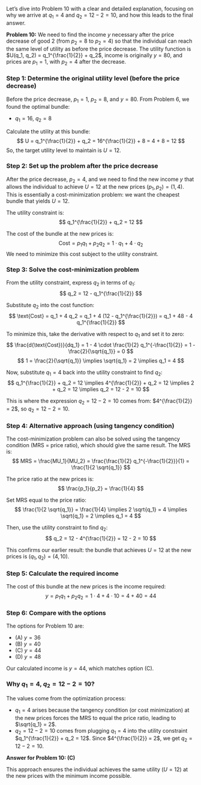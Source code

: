 Let’s dive into Problem 10 with a clear and detailed explanation, focusing on why we arrive at $q_1 = 4$ and $q_2 = 12 - 2 = 10$, and how this leads to the final answer.

**Problem 10:** We need to find the income $y$ necessary after the price decrease of good 2 (from $p_2 = 8$ to $p_2 = 4$) so that the individual can reach the same level of utility as before the price decrease. The utility function is $U(q_1, q_2) = q_1^{\frac{1}{2}} + q_2$, income is originally $y = 80$, and prices are $p_1 = 1$, with $p_2 = 4$ after the decrease.

### Step 1: Determine the original utility level (before the price decrease)
Before the price decrease, $p_1 = 1$, $p_2 = 8$, and $y = 80$. From Problem 6, we found the optimal bundle:
- $q_1 = 16$, $q_2 = 8$

Calculate the utility at this bundle:
$$
U = q_1^{\frac{1}{2}} + q_2 = 16^{\frac{1}{2}} + 8 = 4 + 8 = 12
$$
So, the target utility level to maintain is $U = 12$.

### Step 2: Set up the problem after the price decrease
After the price decrease, $p_2 = 4$, and we need to find the new income $y$ that allows the individual to achieve $U = 12$ at the new prices $(p_1, p_2) = (1, 4)$. This is essentially a cost-minimization problem: we want the cheapest bundle that yields $U = 12$.

The utility constraint is:
$$
q_1^{\frac{1}{2}} + q_2 = 12
$$

The cost of the bundle at the new prices is:
$$
\text{Cost} = p_1 q_1 + p_2 q_2 = 1 \cdot q_1 + 4 \cdot q_2
$$
We need to minimize this cost subject to the utility constraint.

### Step 3: Solve the cost-minimization problem
From the utility constraint, express $q_2$ in terms of $q_1$:
$$
q_2 = 12 - q_1^{\frac{1}{2}}
$$

Substitute $q_2$ into the cost function:
$$
\text{Cost} = q_1 + 4 q_2 = q_1 + 4 (12 - q_1^{\frac{1}{2}}) = q_1 + 48 - 4 q_1^{\frac{1}{2}}
$$

To minimize this, take the derivative with respect to $q_1$ and set it to zero:
$$
\frac{d(\text{Cost})}{dq_1} = 1 - 4 \cdot \frac{1}{2} q_1^{-\frac{1}{2}} = 1 - \frac{2}{\sqrt{q_1}} = 0
$$
$$
1 = \frac{2}{\sqrt{q_1}} \implies \sqrt{q_1} = 2 \implies q_1 = 4
$$

Now, substitute $q_1 = 4$ back into the utility constraint to find $q_2$:
$$
q_1^{\frac{1}{2}} + q_2 = 12 \implies 4^{\frac{1}{2}} + q_2 = 12 \implies 2 + q_2 = 12 \implies q_2 = 12 - 2 = 10
$$

This is where the expression $q_2 = 12 - 2 = 10$ comes from: $4^{\frac{1}{2}} = 2$, so $q_2 = 12 - 2 = 10$.

### Step 4: Alternative approach (using tangency condition)
The cost-minimization problem can also be solved using the tangency condition (MRS = price ratio), which should give the same result. The MRS is:
$$
MRS = \frac{MU_1}{MU_2} = \frac{\frac{1}{2} q_1^{-\frac{1}{2}}}{1} = \frac{1}{2 \sqrt{q_1}}
$$

The price ratio at the new prices is:
$$
\frac{p_1}{p_2} = \frac{1}{4}
$$

Set MRS equal to the price ratio:
$$
\frac{1}{2 \sqrt{q_1}} = \frac{1}{4} \implies 2 \sqrt{q_1} = 4 \implies \sqrt{q_1} = 2 \implies q_1 = 4
$$

Then, use the utility constraint to find $q_2$:
$$
q_2 = 12 - 4^{\frac{1}{2}} = 12 - 2 = 10
$$

This confirms our earlier result: the bundle that achieves $U = 12$ at the new prices is $(q_1, q_2) = (4, 10)$.

### Step 5: Calculate the required income
The cost of this bundle at the new prices is the income required:
$$
y = p_1 q_1 + p_2 q_2 = 1 \cdot 4 + 4 \cdot 10 = 4 + 40 = 44
$$

### Step 6: Compare with the options
The options for Problem 10 are:
- (A) $y = 36$
- (B) $y = 40$
- (C) $y = 44$
- (D) $y = 48$

Our calculated income is $y = 44$, which matches option (C).

### Why $q_1 = 4$, $q_2 = 12 - 2 = 10$?
The values come from the optimization process:
- $q_1 = 4$ arises because the tangency condition (or cost minimization) at the new prices forces the MRS to equal the price ratio, leading to $\sqrt{q_1} = 2$.
- $q_2 = 12 - 2 = 10$ comes from plugging $q_1 = 4$ into the utility constraint $q_1^{\frac{1}{2}} + q_2 = 12$. Since $4^{\frac{1}{2}} = 2$, we get $q_2 = 12 - 2 = 10$.

**Answer for Problem 10: (C)**

This approach ensures the individual achieves the same utility ($U = 12$) at the new prices with the minimum income possible.
